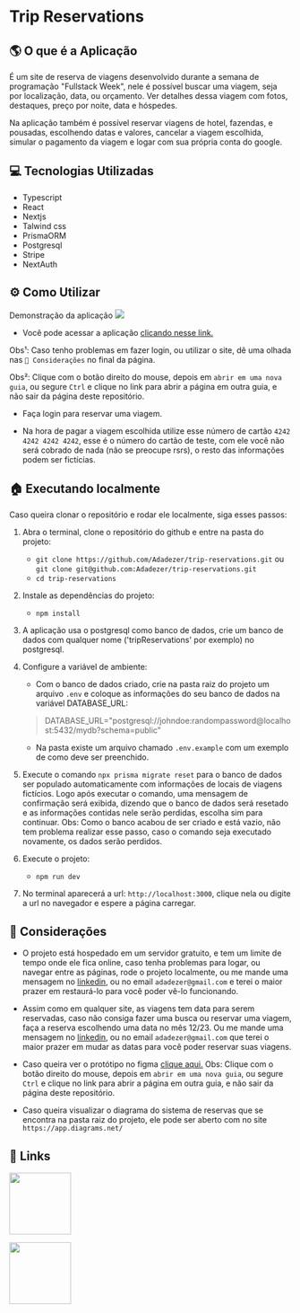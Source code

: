 # Trip Reservations

## 🌎 O que é a Aplicação
É um site de reserva de viagens desenvolvido durante a semana de programação "Fullstack Week", nele é possível buscar uma viagem, seja por localização, data, ou orçamento. Ver detalhes dessa viagem com fotos, destaques, preço por noite, data e hóspedes. 

Na aplicação também é possível reservar viagens de hotel, fazendas, e pousadas, escolhendo datas e valores, cancelar a viagem escolhida, simular o pagamento da viagem e logar com sua própria conta do google.

## 💻 Tecnologias Utilizadas
- Typescript
- React
- Nextjs
- Talwind css
- PrismaORM
- Postgresql
- Stripe
- NextAuth

## ⚙️ Como Utilizar
Demonstração da aplicação
![](https://github.com/Adadezer/trip-reservations/blob/main/demo_TripReservations.gif)

 - Você pode acessar a aplicação [clicando nesse link.](https://trip-reservations.vercel.app/) 

Obs¹: Caso tenho problemas em fazer login, ou utilizar o site, dê uma olhada nas `📌 Considerações` no final da página.

Obs²: Clique com o botão direito do mouse, depois em `abrir em uma nova guia`, ou segure `Ctrl` e clique no link para abrir a página em outra guia, e não sair da página deste repositório.

 - Faça login para reservar uma viagem.
 
 - Na hora de pagar a viagem escolhida utilize esse número de cartão `4242 4242 4242 4242`, esse é o número do cartão de teste, com ele você não será cobrado de nada (não se preocupe rsrs), o resto das informações podem ser fictícias.

## 🏠 Executando localmente
Caso queira clonar o repositório e rodar ele localmente, siga esses passos:

 1. Abra o terminal, clone o repositório do github e entre na pasta do projeto:
	 - `git clone https://github.com/Adadezer/trip-reservations.git` ou `git clone git@github.com:Adadezer/trip-reservations.git`
	 - `cd trip-reservations`
	 
 2. Instale as dependências do projeto:
	 - `npm install`

 3.  A aplicação usa o postgresql como banco de dados, crie um banco de dados com qualquer nome ('tripReservations' por exemplo) no postgresql.
 
 4. Configure a variável de ambiente:
	-  Com o banco de dados criado, crie na pasta raiz do projeto um arquivo `.env` e coloque as informações do seu banco de dados na variável DATABASE_URL:
	> DATABASE_URL="postgresql://johndoe:randompassword@localhost:5432/mydb?schema=public"
	
	- Na pasta existe um arquivo chamado `.env.example` com um exemplo de como deve ser preenchido.

 5. Execute o comando `npx prisma migrate reset` para o banco de dados ser populado automaticamente com informações de locais de viagens fictícios. Logo após executar o comando, uma mensagem de confirmação será exibida, dizendo que o banco de dados será resetado e as informações contidas nele serão perdidas, escolha sim para continuar.
Obs: Como o banco acabou de ser criado e está vazio, não tem problema realizar esse passo, caso o comando seja executado novamente, os dados serão perdidos.

6. Execute o projeto:
	- `npm run dev`

7. No terminal aparecerá a url: `http://localhost:3000`, clique nela ou digite a url no navegador e espere a página carregar.

## 📌 Considerações

- O projeto está hospedado em um servidor gratuito, e tem um limite de tempo onde ele fica online, caso tenha problemas para logar, ou navegar entre as páginas, rode o projeto localmente, ou me mande uma mensagem no [linkedin](https://www.linkedin.com/in/adadezer-iwazaki/), ou no email `adadezer@gmail.com` e terei o maior prazer em restaurá-lo para você poder vê-lo funcionando.

- Assim como em qualquer site, as viagens tem data para serem reservadas, caso não consiga fazer uma busca ou reservar uma viagem, faça a reserva escolhendo uma data no mês 12/23. Ou me mande uma mensagem no [linkedin](https://www.linkedin.com/in/adadezer-iwazaki/), ou no email `adadezer@gmail.com` que terei o maior prazer em mudar as datas para você poder reservar suas viagens.

 - Caso queira ver o protótipo no figma [clique aqui.](https://www.figma.com/file/gWRHt9TxdTLQxo5Np7yAaq/FSW-Project-%5BLive%5D?type=design&node-id=0:1&mode=design&t=ohQv59Gxt1KBkEBt-1)
 Obs: Clique com o botão direito do mouse, depois em `abrir em uma nova guia`, ou segure `Ctrl` e clique no link para abrir a página em outra guia, e não sair da página deste repositório.
 
 - Caso queira visualizar o diagrama do sistema de reservas que se encontra na pasta raiz do projeto, ele pode ser aberto com no site `https://app.diagrams.net/`

## 🔗 Links
<span >
  <a href="mailto: adadezer@gmail.com"> <img width="110em" src="https://img.shields.io/badge/Gmail-D14836?style=for-the-badge&logo=gmail&logoColor=white"></a>

  <a href="https://www.linkedin.com/in/adadezer-iwazaki/" target="_blank"><img width="110em" src="https://img.shields.io/badge/linkedin-%230077B5.svg?style=for-the-badge&logo=linkedin&logoColor=white"></a>
</span>
